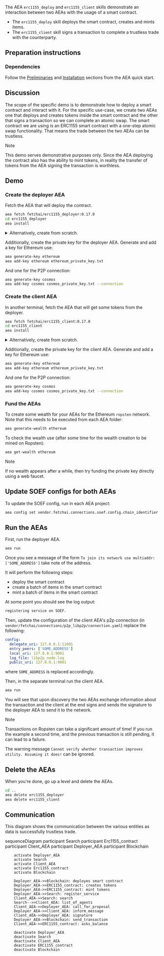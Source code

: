 The AEA `erc1155_deploy` and `erc1155_client` skills demonstrate an interaction between two AEAs with the usage of a smart contract.

* The `erc1155_deploy` skill deploys the smart contract, creates and mints items. 
* The `erc1155_client` skill signs a transaction to complete a trustless trade with the counterparty.

## Preparation instructions
 
### Dependencies

Follow the <a href="../quickstart/#preliminaries">Preliminaries</a> and <a href="../quickstart/#installation">Installation</a> sections from the AEA quick start.

## Discussion

The scope of the specific demo is to demonstrate how to deploy a smart contract and interact with it. For the specific use-case, we create two AEAs one that deploys and creates tokens inside the smart contract and the other that signs a transaction so we can complete an atomic swap. The smart contract we are using is an ERC1155 smart contract
with a one-step atomic swap functionality. That means the trade between the two AEAs can be trustless.

<div class="admonition note">
  <p class="admonition-title">Note</p>
  <p>This demo serves demonstrative purposes only. Since the AEA deploying the contract also has the ability to mint tokens, in reality the transfer of tokens from the AEA signing the transaction is worthless.</p>
</div>

## Demo

### Create the deployer AEA

Fetch the AEA that will deploy the contract.

``` bash
aea fetch fetchai/erc1155_deployer:0.17.0
cd erc1155_deployer
aea install
```

<details><summary>Alternatively, create from scratch.</summary>
<p>

Create the AEA that will deploy the contract.

``` bash
aea create erc1155_deployer
cd erc1155_deployer
aea add connection fetchai/p2p_libp2p:0.12.0
aea add connection fetchai/soef:0.12.0
aea add connection fetchai/ledger:0.9.0
aea add skill fetchai/erc1155_deploy:0.17.0
aea install
aea config set agent.default_connection fetchai/p2p_libp2p:0.12.0
```

Then update the agent config (`aea-config.yaml`) with the default routing:
``` yaml
default_routing:
  fetchai/contract_api:0.8.0: fetchai/ledger:0.9.0
  fetchai/ledger_api:0.7.0: fetchai/ledger:0.9.0
  fetchai/oef_search:0.10.0: fetchai/soef:0.12.0
```

And change the default ledger:
``` bash
aea config set agent.default_ledger ethereum
```

</p>
</details>

Additionally, create the private key for the deployer AEA. Generate and add a key for Ethereum use:

``` bash
aea generate-key ethereum
aea add-key ethereum ethereum_private_key.txt
```

And one for the P2P connection:
``` bash
aea generate-key cosmos
aea add-key cosmos cosmos_private_key.txt --connection
```

### Create the client AEA

In another terminal, fetch the AEA that will get some tokens from the deployer.

``` bash
aea fetch fetchai/erc1155_client:0.17.0
cd erc1155_client
aea install
```

<details><summary>Alternatively, create from scratch.</summary>
<p>

Create the AEA that will get some tokens from the deployer.

``` bash
aea create erc1155_client
cd erc1155_client
aea add connection fetchai/p2p_libp2p:0.12.0
aea add connection fetchai/soef:0.12.0
aea add connection fetchai/ledger:0.9.0
aea add skill fetchai/erc1155_client:0.16.0
aea install
aea config set agent.default_connection fetchai/p2p_libp2p:0.12.0
```

Then update the agent config (`aea-config.yaml`) with the default routing:
``` yaml
default_routing:
  fetchai/contract_api:0.8.0: fetchai/ledger:0.9.0
  fetchai/ledger_api:0.7.0: fetchai/ledger:0.9.0
  fetchai/oef_search:0.10.0: fetchai/soef:0.12.0
```

And change the default ledger:
``` bash
aea config set agent.default_ledger ethereum
```

</p>
</details>

Additionally, create the private key for the client AEA. Generate and add a key for Ethereum use:

``` bash
aea generate-key ethereum
aea add-key ethereum ethereum_private_key.txt
```

And one for the P2P connection:
``` bash
aea generate-key cosmos
aea add-key cosmos cosmos_private_key.txt --connection
```

### Fund the AEAs

To create some wealth for your AEAs for the Ethereum `ropsten` network. Note that this needs to be executed from each AEA folder:

``` bash
aea generate-wealth ethereum
```

To check the wealth use (after some time for the wealth creation to be mined on Ropsten):

``` bash
aea get-wealth ethereum
```

<div class="admonition note">
  <p class="admonition-title">Note</p>
  <p>If no wealth appears after a while, then try funding the private key directly using a web faucet.</p>
</div>


## Update SOEF configs for both AEAs

To update the SOEF config, run in each AEA project:
``` bash
aea config set vendor.fetchai.connections.soef.config.chain_identifier ethereum
```

## Run the AEAs

First, run the deployer AEA.

``` bash 
aea run
```

Once you see a message of the form `To join its network use multiaddr: ['SOME_ADDRESS']` take note of the address.

It will perform the following steps:
- deploy the smart contract
- create a batch of items in the smart contract
- mint a batch of items in the smart contract

At some point you should see the log output:
``` bash
registering service on SOEF.
```

Then, update the configuration of the client AEA's p2p connection (in `vendor/fetchai/connections/p2p_libp2p/connection.yaml`) replace the following:

``` yaml
config:
  delegate_uri: 127.0.0.1:11001
  entry_peers: ['SOME_ADDRESS']
  local_uri: 127.0.0.1:9001
  log_file: libp2p_node.log
  public_uri: 127.0.0.1:9001
```

where `SOME_ADDRESS` is replaced accordingly.

Then, in the separate terminal run the client AEA.

``` bash 
aea run
```

You will see that upon discovery the two AEAs exchange information about the transaction and the client at the end signs and sends the signature to the deployer AEA to send it to the network.

<div class="admonition note">
  <p class="admonition-title">Note</p>
  <p>Transactions on Ropsten can take a significant amount of time! If you run the example a second time, and the previous transaction is still pending, it can lead to a failure.

  The warning message `Cannot verify whether transaction improves utility. Assuming it does!` can be ignored.
  </p>
</div>

## Delete the AEAs

When you're done, go up a level and delete the AEAs.
``` bash 
cd ..
aea delete erc1155_deployer
aea delete erc1155_client
```

## Communication

This diagram shows the communication between the various entities as data is successfully trustless trade. 

<div class="mermaid">
    sequenceDiagram
        participant Search
        participant Erc1155_contract
        participant Client_AEA
        participant Deployer_AEA
        participant Blockchain
    
        activate Deployer_AEA
        activate Search
        activate Client_AEA
        activate Erc1155_contract
        activate Blockchain
        
        Deployer_AEA->>Blockchain: deployes smart contract
        Deployer_AEA->>ERC1155_contract: creates tokens
        Deployer_AEA->>ERC1155_contract: mint tokens       
        Deployer_AEA->>Search: register_service
        Client_AEA->>Search: search
        Search-->>Client_AEA: list_of_agents
        Client_AEA->>Deployer_AEA: call_for_proposal
        Deployer_AEA->>Client_AEA: inform_message
        Client_AEA->>Deployer_AEA: signature
        Deployer_AEA->>Blockchain: send_transaction
        Client_AEA->>ERC1155_contract: asks_balance
        
        deactivate Deployer_AEA
        deactivate Search
        deactivate Client_AEA
        deactivate ERC1155_contract
        deactivate Blockchain
       
</div>
